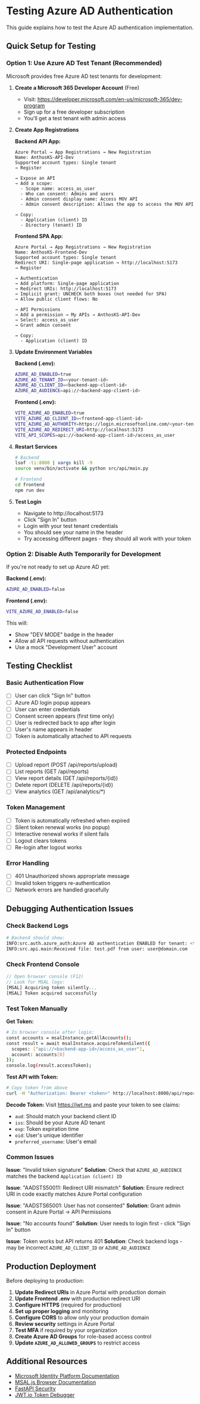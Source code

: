 # Testing Azure AD Authentication

This guide explains how to test the Azure AD authentication implementation.

## Quick Setup for Testing

### Option 1: Use Azure AD Test Tenant (Recommended)

Microsoft provides free Azure AD test tenants for development:

1. **Create a Microsoft 365 Developer Account** (Free)
   - Visit: https://developer.microsoft.com/en-us/microsoft-365/dev-program
   - Sign up for a free developer subscription
   - You'll get a test tenant with admin access

2. **Create App Registrations**

   **Backend API App:**
   ```
   Azure Portal → App Registrations → New Registration
   Name: AnthosKS-API-Dev
   Supported account types: Single tenant
   → Register

   → Expose an API
   → Add a scope:
     - Scope name: access_as_user
     - Who can consent: Admins and users
     - Admin consent display name: Access MOV API
     - Admin consent description: Allows the app to access the MOV API

   → Copy:
     - Application (client) ID
     - Directory (tenant) ID
   ```

   **Frontend SPA App:**
   ```
   Azure Portal → App Registrations → New Registration
   Name: AnthosKS-Frontend-Dev
   Supported account types: Single tenant
   Redirect URI: Single-page application → http://localhost:5173
   → Register

   → Authentication
   → Add platform: Single-page application
   → Redirect URIs: http://localhost:5173
   → Implicit grant: UNCHECK both boxes (not needed for SPA)
   → Allow public client flows: No

   → API Permissions
   → Add a permission → My APIs → AnthosKS-API-Dev
   → Select: access_as_user
   → Grant admin consent

   → Copy:
     - Application (client) ID
   ```

3. **Update Environment Variables**

   **Backend (.env):**
   ```bash
   AZURE_AD_ENABLED=true
   AZURE_AD_TENANT_ID=<your-tenant-id>
   AZURE_AD_CLIENT_ID=<backend-app-client-id>
   AZURE_AD_AUDIENCE=api://<backend-app-client-id>
   ```

   **Frontend (.env):**
   ```bash
   VITE_AZURE_AD_ENABLED=true
   VITE_AZURE_AD_CLIENT_ID=<frontend-app-client-id>
   VITE_AZURE_AD_AUTHORITY=https://login.microsoftonline.com/<your-tenant-id>
   VITE_AZURE_AD_REDIRECT_URI=http://localhost:5173
   VITE_API_SCOPES=api://<backend-app-client-id>/access_as_user
   ```

4. **Restart Services**
   ```bash
   # Backend
   lsof -ti:8000 | xargs kill -9
   source venv/bin/activate && python src/api/main.py

   # Frontend
   cd frontend
   npm run dev
   ```

5. **Test Login**
   - Navigate to http://localhost:5173
   - Click "Sign In" button
   - Login with your test tenant credentials
   - You should see your name in the header
   - Try accessing different pages - they should all work with your token

### Option 2: Disable Auth Temporarily for Development

If you're not ready to set up Azure AD yet:

**Backend (.env):**
```bash
AZURE_AD_ENABLED=false
```

**Frontend (.env):**
```bash
VITE_AZURE_AD_ENABLED=false
```

This will:
- Show "DEV MODE" badge in the header
- Allow all API requests without authentication
- Use a mock "Development User" account

## Testing Checklist

### Basic Authentication Flow
- [ ] User can click "Sign In" button
- [ ] Azure AD login popup appears
- [ ] User can enter credentials
- [ ] Consent screen appears (first time only)
- [ ] User is redirected back to app after login
- [ ] User's name appears in header
- [ ] Token is automatically attached to API requests

### Protected Endpoints
- [ ] Upload report (POST /api/reports/upload)
- [ ] List reports (GET /api/reports)
- [ ] View report details (GET /api/reports/{id})
- [ ] Delete report (DELETE /api/reports/{id})
- [ ] View analytics (GET /api/analytics/*)

### Token Management
- [ ] Token is automatically refreshed when expired
- [ ] Silent token renewal works (no popup)
- [ ] Interactive renewal works if silent fails
- [ ] Logout clears tokens
- [ ] Re-login after logout works

### Error Handling
- [ ] 401 Unauthorized shows appropriate message
- [ ] Invalid token triggers re-authentication
- [ ] Network errors are handled gracefully

## Debugging Authentication Issues

### Check Backend Logs
```bash
# Backend should show:
INFO:src.auth.azure_auth:Azure AD authentication ENABLED for tenant: <tenant-id>
INFO:src.api.main:Received file: test.pdf from user: user@domain.com
```

### Check Frontend Console
```javascript
// Open browser console (F12)
// Look for MSAL logs:
[MSAL] Acquiring token silently...
[MSAL] Token acquired successfully
```

### Test Token Manually

**Get Token:**
```bash
# In browser console after login:
const accounts = msalInstance.getAllAccounts();
const result = await msalInstance.acquireTokenSilent({
  scopes: ["api://<backend-app-id>/access_as_user"],
  account: accounts[0]
});
console.log(result.accessToken);
```

**Test API with Token:**
```bash
# Copy token from above
curl -H "Authorization: Bearer <token>" http://localhost:8000/api/reports
```

**Decode Token:**
Visit https://jwt.ms and paste your token to see claims:
- `aud`: Should match your backend client ID
- `iss`: Should be your Azure AD tenant
- `exp`: Token expiration time
- `oid`: User's unique identifier
- `preferred_username`: User's email

### Common Issues

**Issue**: "Invalid token signature"
**Solution**: Check that `AZURE_AD_AUDIENCE` matches the backend `Application (client) ID`

**Issue**: "AADSTS50011: Redirect URI mismatch"
**Solution**: Ensure redirect URI in code exactly matches Azure Portal configuration

**Issue**: "AADSTS65001: User has not consented"
**Solution**: Grant admin consent in Azure Portal → API Permissions

**Issue**: "No accounts found"
**Solution**: User needs to login first - click "Sign In" button

**Issue**: Token works but API returns 401
**Solution**: Check backend logs - may be incorrect `AZURE_AD_CLIENT_ID` or `AZURE_AD_AUDIENCE`

## Production Deployment

Before deploying to production:

1. **Update Redirect URIs** in Azure Portal with production domain
2. **Update Frontend .env** with production redirect URI
3. **Configure HTTPS** (required for production)
4. **Set up proper logging** and monitoring
5. **Configure CORS** to allow only your production domain
6. **Review security** settings in Azure Portal
7. **Test MFA** if required by your organization
8. **Create Azure AD Groups** for role-based access control
9. **Update `AZURE_AD_ALLOWED_GROUPS`** to restrict access

## Additional Resources

- [Microsoft Identity Platform Documentation](https://learn.microsoft.com/en-us/azure/active-directory/develop/)
- [MSAL.js Browser Documentation](https://github.com/AzureAD/microsoft-authentication-library-for-js/tree/dev/lib/msal-browser)
- [FastAPI Security](https://fastapi.tiangolo.com/tutorial/security/)
- [JWT.io Token Debugger](https://jwt.io/)
